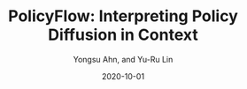 ---
title: "PolicyFlow: Interpreting Policy Diffusion in Context"
collection: publications
permalink: /publication/p4-tiis-2020-policyflow
date: 2020-10-01
venue: 'TiiS 2020'
author: 'Yongsu Ahn, and Yu-Ru Lin'
paperurl: 'http://academicpages.github.io/files/paper3.pdf'
citation: 'Your Name, You. (2015). &quot;Paper Title Number 3.&quot; <i>Journal 1</i>. 1(3).'
---
